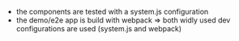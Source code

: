- the components are tested with a system.js configuration
- the demo/e2e app is build with webpack
=> both widly used dev configurations are used (system.js and webpack)